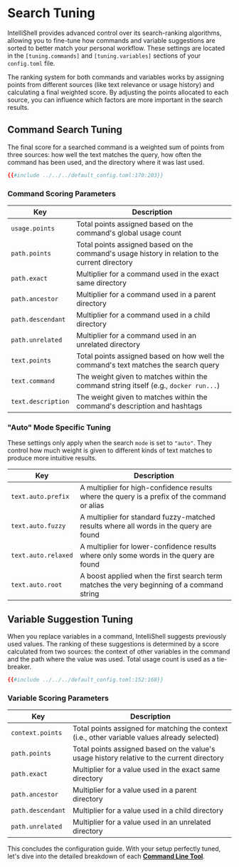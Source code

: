 # Search Tuning

IntelliShell provides advanced control over its search-ranking algorithms, allowing you to fine-tune how commands and
variable suggestions are sorted to better match your personal workflow. These settings are located in the
`[tuning.commands]` and `[tuning.variables]` sections of your `config.toml` file.

The ranking system for both commands and variables works by assigning points from different sources (like text
relevance or usage history) and calculating a final weighted score. By adjusting the points allocated to each source,
you can influence which factors are more important in the search results.

## Command Search Tuning

The final score for a searched command is a weighted sum of points from three sources: how well the text matches the
query, how often the command has been used, and the directory where it was last used.

```toml
{{#include ../../../default_config.toml:170:203}}
```

### Command Scoring Parameters

| Key                    | Description                                                                                     |
| ---------------------- | ----------------------------------------------------------------------------------------------- |
| `usage.points`         | Total points assigned based on the command's global usage count                                 |
| `path.points`          | Total points assigned based on the command's usage history in relation to the current directory |
| `path.exact`           | Multiplier for a command used in the exact same directory                                       |
| `path.ancestor`        | Multiplier for a command used in a parent directory                                             |
| `path.descendant`      | Multiplier for a command used in a child directory                                              |
| `path.unrelated`       | Multiplier for a command used in an unrelated directory                                         |
| `text.points`          | Total points assigned based on how well the command's text matches the search query             |
| `text.command`         | The weight given to matches within the command string itself (e.g., `docker run...`)            |
| `text.description`     | The weight given to matches within the command's description and hashtags                       |

### "Auto" Mode Specific Tuning

These settings only apply when the search `mode` is set to `"auto"`. They control how much weight is given to different
kinds of text matches to produce more intuitive results.

| Key                 | Description                                                                                  |
| ------------------- | -------------------------------------------------------------------------------------------- |
| `text.auto.prefix`  | A multiplier for high-confidence results where the query is a prefix of the command or alias |
| `text.auto.fuzzy`   | A multiplier for standard fuzzy-matched results where all words in the query are found       |
| `text.auto.relaxed` | A multiplier for lower-confidence results where only some words in the query are found       |
| `text.auto.root`    | A boost applied when the first search term matches the very beginning of a command string    |

## Variable Suggestion Tuning

When you replace variables in a command, IntelliShell suggests previously used values. The ranking of these suggestions
is determined by a score calculated from two sources: the context of other variables in the command and the path where
the value was used. Total usage count is used as a tie-breaker.

```toml
{{#include ../../../default_config.toml:152:168}}
```

### Variable Scoring Parameters

| Key               | Description                                                                                   |
| ----------------- | --------------------------------------------------------------------------------------------- |
| `context.points`  | Total points assigned for matching the context (i.e., other variable values already selected) |
| `path.points`     | Total points assigned based on the value's usage history relative to the current directory    |
| `path.exact`      | Multiplier for a value used in the exact same directory                                       |
| `path.ancestor`   | Multiplier for a value used in a parent directory                                             |
| `path.descendant` | Multiplier for a value used in a child directory                                              |
| `path.unrelated`  | Multiplier for a value used in an unrelated directory                                         |

This concludes the configuration guide. With your setup perfectly tuned, let's dive into the detailed breakdown of each
[**Command Line Tool**](../reference/index.md).
